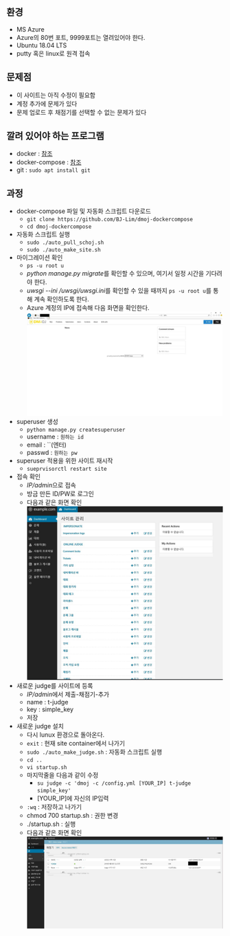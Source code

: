 ## 환경
- MS Azure
- Azure의 80번 포트, 9999포트는 열려있어야 한다.
- Ubuntu 18.04 LTS
- putty 혹은 linux로 원격 접속

## 문제점
- 이 사이트는 아직 수정이 필요함
- 계정 추가에 문제가 있다
- 문제 업로드 후  채점기를 선택할 수 없는 문제가 있다

## 깔려 있어야 하는 프로그램
- docker : [참조](https://github.com/BJ-Lim/Frameworks/blob/master/Docker.md)
- docker-compose : [참조](http://raccoonyy.github.io/docker-usages-for-dev-environment-setup/)
- git : `sudo apt install git`

## 과정
- docker-compose 파일 및 자동화 스크립트 다운로드
  - `git clone https://github.com/BJ-Lim/dmoj-dockercompose`
  - `cd dmoj-dockercompose`
- 자동화 스크립트 실행
  - `sudo ./auto_pull_schoj.sh`
  - `sudo ./auto_make_site.sh`
- 마이그레이션 확인
  - `ps -u root u`
  - *python manage.py migrate*를 확인할 수 있으며, 여기서 일정 시간을 기다려야 한다.
  - *uwsgi --ini /uwsgi/uwsgi.ini*를 확인할 수 있을 때까지 `ps -u root u`를 통해 계속 확인하도록 한다.
  - Azure 계정의 IP에 접속해 다음 화면을 확인한다.
  ![Style Images](https://github.com/BJ-Lim/Capstone_Design/blob/master/capture_ref/ossa_1.JPG)
- superuser 생성
  - `python manage.py createsuperuser`
  - username : `원하는 id`
  - email : ``(엔터)
  - passwd : `원하는 pw`
- superuser 적용을 위한 사이트 재시작
  - `sueprvisorctl restart site`
- 접속 확인
  - *IP/admin*으로 접속
  - 방금 만든 ID/PW로 로그인
  - 다음과 같은 화면 확인
  ![Style Images](https://github.com/BJ-Lim/Capstone_Design/blob/master/capture_ref/ossa_2.JPG)
- 새로운 judge를 사이트에 등록
  - *IP/admin*에서 제출-채점기-추가
  - name : t-judge
  - key : simple_key
  - 저장
- 새로운 judge 설치
  - 다시 lunux 환경으로 돌아온다.
  - `exit` : 현재 site container에서 나가기
  - `sudo ./auto_make_judge.sh` : 자동화 스크립트 실행
  - `cd ..`
  - `vi startup.sh`
  - 마지막줄을 다음과 같이 수정
    - `su judge -c 'dmoj -c /config.yml [YOUR_IP] t-judge simple_key'`
    - [YOUR_IP]에 자신의 IP입력
  - `:wq` : 저장하고 나가기
  - chmod 700 startup.sh : 권한 변경
  - ./startup.sh : 실행
  - 다음과 같은 화면 확인
  ![Style Images](https://github.com/BJ-Lim/Capstone_Design/blob/master/capture_ref/ossa_3.JPG)
  
